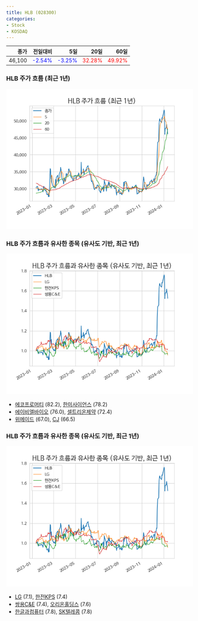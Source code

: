 ```yaml
---
title: HLB (028300)
categories:
- Stock
- KOSDAQ
---
```


|종가|전일대비|5일|20일|60일|
|---:|-------:|--:|---:|---:|
|46,100|<span style="color: blue">-2.54%</span>|<span style="color: blue">-3.25%</span>|<span style="color: red">32.28%</span>|<span style="color: red">49.92%</span>|

<!-- more -->
### HLB 주가 흐름 (최근 1년)
![028300](/assets/images/stock/028300.png)


### HLB 주가 흐름과 유사한 종목 (유사도 기반, 최근 1년)
![028300](/assets/images/stock/028300_sim.png)

- [에코프로머티](/450080/) (82.2), [한미사이언스](/008930/) (78.2)
- [에이비엘바이오](/298380/) (76.0), [셀트리온제약](/068760/) (72.4)
- [위메이드](/112040/) (67.0), [CJ](/001040/) (66.5)


### HLB 주가 흐름과 유사한 종목 (유사도 기반, 최근 1년)
![028300](/assets/images/stock/028300_sim.png)

- [LG](/003550/) (7.1), [한전KPS](/051600/) (7.4)
- [쌍용C&E](/003410/) (7.4), [오리온홀딩스](/001800/) (7.6)
- [한글과컴퓨터](/030520/) (7.8), [SK텔레콤](/017670/) (7.8)